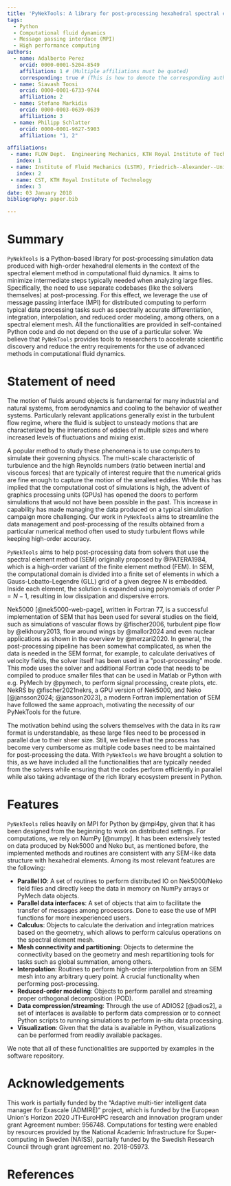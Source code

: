 ```yaml
---
title: 'PyNekTools: A library for post-processing hexahedral spectral element data.'
tags:
  - Python
  - Computational fluid dynamics
  - Message passing interdace (MPI)
  - High performance computing
authors:
  - name: Adalberto Perez
    orcid: 0000-0001-5204-8549
    affiliation: 1 # (Multiple affiliations must be quoted)
    corresponding: true # (This is how to denote the corresponding author)
  - name: Siavash Toosi
    orcid: 0000-0001-6733-9744
    affiliation: 2
  - name: Stefano Markidis
    orcid: 0000-0003-0639-0639
    affiliation: 3
  - name: Philipp Schlatter
    orcid: 0000-0001-9627-5903
    affiliation: "1, 2"

affiliations:
 - name: FLOW Dept.  Engineering Mechanics, KTH Royal Institute of Technology
   index: 1
 - name: Institute of Fluid Mechanics (LSTM), Friedrich--Alexander--Universität (FAU)
   index: 2
 - name: CST, KTH Royal Institute of Technology
   index: 3
date: 03 January 2018
bibliography: paper.bib

---
```


# Summary

`PyNekTools` is a Python-based library for post-processing simulation data produced with high-order hexahedral elements in the context of the spectral element method in computational fluid dynamics. It aims to minimize intermediate steps typically needed when analyzing large files. Specifically, the need to use separate codebases (like the solvers themselves) at post-processing. For this effect, we leverage the use of message passing interface (MPI) for distributed computing to perform typical data processing tasks such as spectrally accurate differentiation, integration, interpolation, and reduced order modeling, among others, on a spectral element mesh. All the functionalities are provided in self-contained Python code and do not depend on the use of a particular solver. We believe that `PyNekTools` provides tools to researchers to accelerate scientific discovery and reduce the entry requirements for the use of advanced methods in computational fluid dynamics.

# Statement of need

The motion of fluids around objects is fundamental for many industrial and natural systems, from aerodynamics and cooling to the behavior of weather systems. Particularly relevant applications generally exist in the turbulent flow regime, where the fluid is subject to unsteady motions that are characterized by the interactions of eddies of multiple sizes and where increased levels of fluctuations and mixing exist.

A popular method to study these phenomena is to use computers to simulate their governing physics. The multi-scale characteristic of turbulence and the high Reynolds numbers (ratio between inertial and viscous forces) that are typically of interest require that the numerical grids are fine enough to capture the motion of the smallest eddies. While this has implied that the computational cost of simulations is high, the advent of graphics processing units (GPUs) has opened the doors to perform simulations that would not have been possible in the past. This increase in capability has made managing the data produced on a typical simulation campaign more challenging. Our work in `PyNekTools` aims to streamline the data management and post-processing of the results obtained from a particular numerical method often used to study turbulent flows while keeping high-order accuracy.

`PyNekTools` aims to help post-processing data from solvers that use the spectral element method (SEM) originally proposed by @PATERA1984, which is a high-order variant of the finite element method (FEM). In SEM, the computational domain is divided into a finite set of elements in which a Gauss-Lobatto-Legendre (GLL) grid of a given degree $N$ is embedded. Inside each element, the solution is expanded using polynomials of order $P = N - 1$, resulting in low dissipation and dispersive errors. 

Nek5000 [@nek5000-web-page], written in Fortran 77, is a successful implementation of SEM that has been used for several studies on the field, such as simulations of vascular flows by @fischer2006, turbulent pipe flow by @elkhoury2013, flow around wings by @mallor2024 and even nuclear applications as shown in the overview by @merzari2020. In general, the post-processing pipeline has been somewhat complicated, as when the data is needed in the SEM format, for example, to calculate derivatives of velocity fields, the solver itself has been used in a "post-processing" mode. This mode uses the solver and additional Fortran code that needs to be compiled to produce smaller files that can be used in Matlab or Python with e.g. PyMech by @pymech, to perform signal processing, create plots, etc. NekRS by @fischer2021nekrs,  a GPU version of Nek5000, and Neko [@jansson2024; @jansson2023], a modern Fortran implementation of SEM have followed the same approach, motivating the necessity of our PyNekTools for the future.

The motivation behind using the solvers themselves with the data in its raw format is understandable, as these large files need to be processed in parallel due to their sheer size. Still, we believe that the process has become very cumbersome as multiple code bases need to be maintained for post-processing the data. With `PyNekTools` we have brought a solution to this, as we have included all the functionalities that are typically needed from the solvers while ensuring that the codes perform efficiently in parallel while also taking advantage of the rich library ecosystem present in Python.

# Features 

`PyNekTools` relies heavily on MPI for Python by @mpi4py, given that it has been designed from the beginning to work on distributed settings. For computations, we rely on NumPy [@numpy]. It has been extensively tested on data produced by Nek5000 and Neko but, as mentioned before, the implemented methods and routines are consistent with any SEM-like data structure with hexahedral elements. Among its most relevant features are the following:

* **Parallel IO**: A set of routines to perform distributed IO on Nek5000/Neko field files and directly keep the data in memory on NumPy arrays or PyMech data objects.
* **Parallel data interfaces**: A set of objects that aim to facilitate the transfer of messages among processors. Done to ease the use of MPI functions for more inexperienced users.
* **Calculus**:  Objects to calculate the derivation and integration matrices based on the geometry, which allows to perform calculus operations on the spectral element mesh.
* **Mesh connectivity and partitioning**: Objects to determine the connectivity based on the geometry and mesh repartitioning tools for tasks such as global summation, among others.
* **Interpolation**: Routines to perform high-order interpolation from an SEM mesh into any arbitrary query point. A crucial functionality when performing post-processing.
* **Reduced-order modeling**: Objects to perform parallel and streaming proper orthogonal decomposition (POD).
* **Data compression/streaming**: Through the use of ADIOS2 [@adios2], a set of interfaces is available to perform data compression or to connect Python scripts to running simulations to perform in-situ data processing. 
* **Visualization**: Given that the data is available in Python, visualizations can be performed from readily available packages. 


We note that all of these functionalities are supported by examples in the software repository.


# Acknowledgements

This work is partially funded by the “Adaptive multi-tier intelligent data manager for Exascale (ADMIRE)” project, which is funded by the European Union's Horizon 2020 JTI-EuroHPC research and innovation program under grant Agreement number: 956748. Computations for testing were enabled by resources provided by the National Academic Infrastructure for Super­computing in Sweden (NAISS), partially funded by the Swedish Research Council through grant agreement no. 2018-05973.

# References